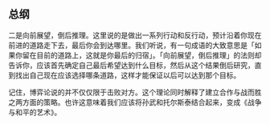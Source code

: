 ## 总纲

二是向前展望，倒后推理。这里说的是做出一系列行动和反行动，预计沿着你现在前进的道路走下去，最后你会到达哪里。我们听说，有一句成语的大致意思是「如果你留在目前的道路上，这就是你最后的归宿」。「向前展望，倒后推理」的法则却告诉你，应该首先确定自己最后希望达到什么目标，然后从这个结果倒后研究，直到找出自己现在应该选择哪条道路，这样才能保证以后可以达到那个目标。

记住，博弈论说的并不仅仅限于击败对方。这个理论同时解释了建立合作与战而胜之两方面的策略。也许这意味着我们应该将孙武和托尔斯泰结合起来，变成《战争与和平的艺术》。

